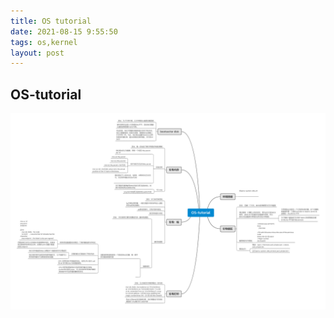 ```yaml
---
title: OS tutorial
date: 2021-08-15 9:55:50
tags: os,kernel
layout: post
---
```


## OS-tutorial

 ![](https://github.com/tfxidian/tfxidian.github.io/raw/master/pic/OS-tutorial.png)
